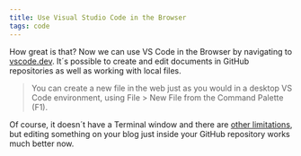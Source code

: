 ```yaml
---
title: Use Visual Studio Code in the Browser
tags: code
---
```

How great is that? Now we can use VS Code in the Browser by navigating to [vscode.dev](https://vscode.dev). It´s possible to create and edit documents in GitHub repositories as well as working with local files.

> You can create a new file in the web just as you would in a desktop VS Code environment, using File > New File from the Command Palette (F1).

Of course, it doesn´t have a Terminal window and there are [other limitations](https://code.visualstudio.com/docs/editor/vscode-web), but editing something on your blog just inside your GitHub repository works much better now.
